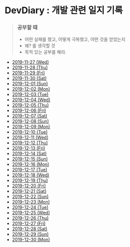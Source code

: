 # DevDiary : 개발 관련 일지 기록

> ### 공부할 때
>
> - 어떤 실패를 했고, 어떻게 극복했고, 어떤 것을 얻었는지
> - 왜? 를 생각할 것
> - 목적 있는 공부를 해라.

- [2019-11-27 (Wed)](https://github.com/DevLimK1/DevDiary/blob/master/2019/191127wed.md)
- [2019-11-28 (Thu)](https://github.com/DevLimK1/DevDiary/blob/master/2019/191128Thu.md)
- [2019-11-29 (Fri)](https://github.com/DevLimK1/DevDiary/blob/master/2019/191129Fri.md)
- [2019-11-30 (Sat)](https://github.com/DevLimK1/DevDiary/blob/master/2019/191130Sat.md)
- [2019-12-01 (Sun)](https://github.com/DevLimK1/DevDiary/blob/master/2019/191201Sun.md)
- [2019-12-02 (Mon)](https://github.com/DevLimK1/DevDiary/blob/master/2019/191202Mon.md)
- [2019-12-03 (Tue)](https://github.com/DevLimK1/DevDiary/blob/master/2019/191203Tue.md)
- [2019-12-04 (Wed)](https://github.com/DevLimK1/DevDiary/blob/master/2019/191204Wed.md)
- [2019-12-05 (Thu)](https://github.com/DevLimK1/DevDiary/blob/master/2019/191205Thu.md)
- [2019-12-06 (Fri)](https://github.com/DevLimK1/DevDiary/blob/master/2019/191206Fri.md)
- [2019-12-07 (Sat)](https://github.com/DevLimK1/DevDiary/blob/master/2019/191207Sat.md)
- [2019-12-08 (Sun)](https://github.com/DevLimK1/DevDiary/blob/master/2019/191208Sun.md)
- [2019-12-09 (Mon)](https://github.com/DevLimK1/DevDiary/blob/master/2019/191209Mon.md)
- [2019-12-10 (Tue)](https://github.com/DevLimK1/DevDiary/blob/master/2019/191210Tue.md)
- [2019-12-11 (Wed)](https://github.com/DevLimK1/DevDiary/blob/master/2019/191211Wed.md)
- [2019-12-12 (Thu)](https://github.com/DevLimK1/DevDiary/blob/master/2019/191212Thu.md)
- [2019-12-13 (Fri)](https://github.com/DevLimK1/DevDiary/blob/master/2019/191213Fri.md)
- [2019-12-14 (Sat)](https://github.com/DevLimK1/DevDiary/blob/master/2019/191214Sat.md)
- [2019-12-15 (Sun)](https://github.com/DevLimK1/DevDiary/blob/master/2019/191215Sun.md)
- [2019-12-16 (Mon)](https://github.com/DevLimK1/DevDiary/blob/master/2019/191216Mon.md)
- [2019-12-17 (Tue)](https://github.com/DevLimK1/DevDiary/blob/master/2019/191217Tue.md)
- [2019-12-18 (Wed)](https://github.com/DevLimK1/DevDiary/blob/master/2019/191218Wed.md)
- [2019-12-19 (Thu)](https://github.com/DevLimK1/DevDiary/blob/master/2019/191219Thu.md)
- [2019-12-20 (Fri)](https://github.com/DevLimK1/DevDiary/blob/master/2019/191220Fri.md)
- [2019-12-21 (Sat)](https://github.com/DevLimK1/DevDiary/blob/master/2019/191221Sat.md)
- [2019-12-22 (Sun)](https://github.com/DevLimK1/DevDiary/blob/master/2019/191222Sun.md)
- [2019-12-23 (Mon)](https://github.com/DevLimK1/DevDiary/blob/master/2019/191223Mon.md)
- [2019-12-24 (Tue)](https://github.com/DevLimK1/DevDiary/blob/master/2019/191224Tue.md)
- [2019-12-25 (Wed)](https://github.com/DevLimK1/DevDiary/blob/master/2019/191225Wed.md)
- [2019-12-26 (Thu)](https://github.com/DevLimK1/DevDiary/blob/master/2019/191226Thu.md)
- [2019-12-27 (Fri)](https://github.com/DevLimK1/DevDiary/blob/master/2019/191227Fri.md)
- [2019-12-28 (Sat)](https://github.com/DevLimK1/DevDiary/blob/master/2019/191228Sat.md)
- [2019-12-29 (Sun)](https://github.com/DevLimK1/DevDiary/blob/master/2019/191229Sun.md)
- [2019-12-30 (Mon)](https://github.com/DevLimK1/DevDiary/blob/master/2019/191230Mon.md)
